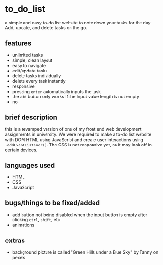 # to_do_list

a simple and easy to-do list website to note down your tasks for the day. Add, update, and delete tasks on the go.

## features

- unlimited tasks
- simple, clean layout
- easy to navigate
- edit/update tasks
- delete tasks individually
- delete every task instantly
- responsive
- pressing `enter` automatically inputs the task
- the `add` button only works if the input value length is not empty
- no 

## brief description

this is a revamped version of one of my front end web development assignments in university. We were required to make a to-do list website with DOM HTML using JavaScript and create user interactions using `.addEventListener()`. The CSS is not responsive yet, so it may look off in certain devices.

## languages used

- HTML
- CSS
- JavaScript

## bugs/things to be fixed/added

- add button not being disabled when the input button is empty after clicking `ctrl`, `shift`, etc
- animations

## extras

- background picture is called "Green Hills under a Blue Sky" by Tanny on pexels
